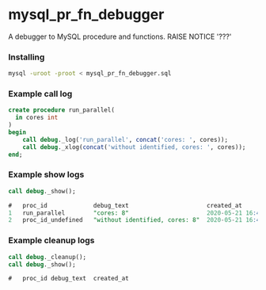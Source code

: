 # mysql_pr_fn_debugger
A debugger to MySQL procedure and functions. RAISE NOTICE '???'

### Installing
```sh
mysql -uroot -proot < mysql_pr_fn_debugger.sql
```

### Example call log
```sql
create procedure run_parallel(
  in cores int
) 
begin
    call debug._log('run_parallel', concat('cores: ', cores));
    call debug._xlog(concat('without identified, cores: ', cores));
end;

```

### Example show logs
```sql
call debug._show();

#	proc_id             debug_text                      created_at
1	run_parallel        "cores: 8"                      2020-05-21 16:42:19.0
2	proc_id_undefined   "without identified, cores: 8"  2020-05-21 16:42:19.0
```

### Example cleanup logs
```sql
call debug._cleanup();
call debug._show();

#	proc_id	debug_text	created_at

```
